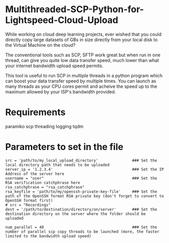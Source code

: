 # Multithreaded-SCP-Python-for-Lightspeed-Cloud-Upload

While working on cloud deep learning projects, ever wished that you could directly copy large datasets of GBs in size directly from your local disk to the Virtual Machine on the cloud?

The conventional tools such as SCP, SFTP work great but when run in one thread, can give you quite low data transfer speed, much lower than what your internet bandwidth upload speed permits.

This tool is useful to run SCP in multiple threads in a python program which can boost your data transfer speed by multiple times. You can launch as many threads as your CPU cores permit and acheive
the speed up to the maximum allowed by your ISP's bandwidth provided.


# Requirements
paramiko
scp
threading
logging
tqdm

# Parameters to set in the file

	src = 'path/to/my_local_upload_directory'				### Set the local directory path that needs to be uploaded
	server_ip = '1.2.3.4'									### Set the IP Address of the server here
	username = "user"										###	Set the RSA verification catchphrase here
	rsa_catchphrase = "rsa_catchphrase"
	rsa_keyfile = 'path/to/my/openssh-private-key-file'		### Set the path of the OpenSSH format RSA private key (don't forget to convert to OpenSSH format first)
	# src = "Recordings"
	dest = '/path/to/destination/directory/on/server'		### Set the destination directory on the server where the folder should be uploaded

	num_parallel = 40										### Set the number of parallel scp copy threads to be launched (more, the faster limited to the bandwidth upload speed)

